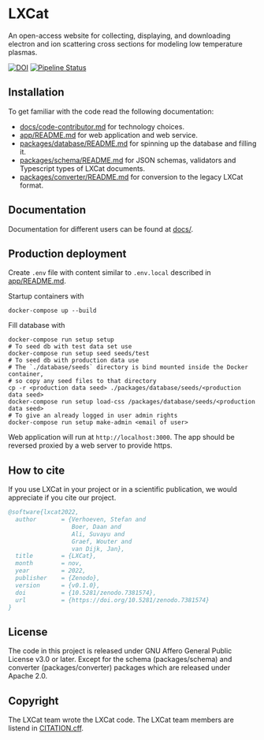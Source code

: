 <!--
SPDX-FileCopyrightText: LXCat team

SPDX-License-Identifier: AGPL-3.0-or-later
-->

# LXCat

An open-access website for collecting, displaying, and downloading electron and ion scattering cross sections for modeling low temperature plasmas.

[![DOI](https://zenodo.org/badge/DOI/10.5281/zenodo.7381573.svg)](https://doi.org/10.5281/zenodo.7381573)
[![Pipeline Status](https://gitlab.com/LXCat-project/LXCat/badges/main/pipeline.svg)](https://gitlab.com/LXCat-project/LXCat/-/commits/main)

## Installation

To get familiar with the code read the following documentation:

- [docs/code-contributor.md](docs/code-contributor.md) for technology choices.
- [app/README.md](app/README.md) for web application and web service.
- [packages/database/README.md](packages/database/README.md) for spinning up the database and filling it.
- [packages/schema/README.md](packages/schema/README.md) for JSON schemas, validators and Typescript types of LXCat documents.
- [packages/converter/README.md](packages/converter/README.md) for conversion to the legacy LXCat format.

## Documentation

Documentation for different users can be found at [docs/](docs/).

## Production deployment

Create `.env` file with content similar to `.env.local` described in [app/README.md](app/README.md).

Startup containers with

```shell
docker-compose up --build
```

Fill database with

```shell
docker-compose run setup setup
# To seed db with test data set use
docker-compose run setup seed seeds/test
# To seed db with production data use
# The `./database/seeds` directory is bind mounted inside the Docker container,
# so copy any seed files to that directory
cp -r <production data seed> ./packages/database/seeds/<production data seed>
docker-compose run setup load-css /packages/database/seeds/<production data seed>
# To give an already logged in user admin rights
docker-compose run setup make-admin <email of user>
```

Web application will run at `http://localhost:3000`.
The app should be reversed proxied by a web server to provide https.

## How to cite

If you use LXCat in your project or in a scientific publication, we would
appreciate if you cite our project.

```bibtex
@software{lxcat2022,
  author       = {Verhoeven, Stefan and
                  Boer, Daan and
                  Ali, Suvayu and
                  Graef, Wouter and
                  van Dijk, Jan},
  title        = {LXCat},
  month        = nov,
  year         = 2022,
  publisher    = {Zenodo},
  version      = {v0.1.0},
  doi          = {10.5281/zenodo.7381574},
  url          = {https://doi.org/10.5281/zenodo.7381574}
}
```

## License

The code in this project is released under GNU Affero General Public License v3.0 or later.
Except for the schema (packages/schema) and converter (packages/converter) packages which are released under Apache 2.0.

## Copyright

The LXCat team wrote the LXCat code. The LXCat team members are listend in [CITATION.cff](CITATION.cff).
